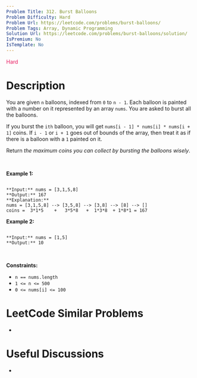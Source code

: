 ```yaml
---
Problem Title: 312. Burst Balloons
Problem Difficulty: Hard
Problem Url: https://leetcode.com/problems/burst-balloons/
Problem Tags: Array, Dynamic Programming
Solution Url: https://leetcode.com/problems/burst-balloons/solution/
IsPremium: No
IsTemplate: No
---
```


<span style="color: rgb(233, 30, 99);">Hard</span>

# Description

You are given `n` balloons, indexed from `0` to `n - 1`. Each balloon is painted with a number on it represented by an array `nums`. You are asked to burst all the balloons.


If you burst the `ith` balloon, you will get `nums[i - 1] * nums[i] * nums[i + 1]` coins. If `i - 1` or `i + 1` goes out of bounds of the array, then treat it as if there is a balloon with a `1` painted on it.


Return *the maximum coins you can collect by bursting the balloons wisely*.


 


**Example 1:**



```

**Input:** nums = [3,1,5,8]
**Output:** 167
**Explanation:**
nums = [3,1,5,8] --> [3,5,8] --> [3,8] --> [8] --> []
coins =  3*1*5    +   3*5*8   +  1*3*8  + 1*8*1 = 167
```

**Example 2:**



```

**Input:** nums = [1,5]
**Output:** 10

```

 


**Constraints:**


* `n == nums.length`
* `1 <= n <= 500`
* `0 <= nums[i] <= 100`




# LeetCode Similar Problems

- []()

# Useful Discussions

- []()

